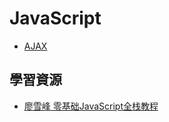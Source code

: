 # JavaScript

- [AJAX](AJAX.md)

## 學習資源
- [廖雪峰 零基础JavaScript全栈教程](https://www.liaoxuefeng.com/wiki/1022910821149312)
